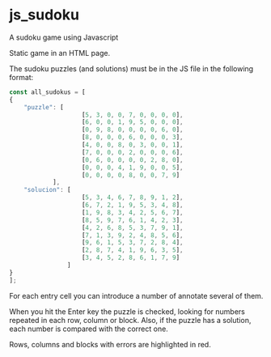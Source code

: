 # js_sudoku
A sudoku game using Javascript

Static game in an HTML page.

The sudoku puzzles (and solutions) must be in the JS file in the following format:

```javascript
const all_sudokus = [
{
	"puzzle": [
					[5, 3, 0, 0, 7, 0, 0, 0, 0], 
					[6, 0, 0, 1, 9, 5, 0, 0, 0], 
					[0, 9, 8, 0, 0, 0, 0, 6, 0], 
					[8, 0, 0, 0, 6, 0, 0, 0, 3], 
					[4, 0, 0, 8, 0, 3, 0, 0, 1], 
					[7, 0, 0, 0, 2, 0, 0, 0, 6], 
					[0, 6, 0, 0, 0, 0, 2, 8, 0], 
					[0, 0, 0, 4, 1, 9, 0, 0, 5], 
					[0, 0, 0, 0, 8, 0, 0, 7, 9]
			],
	"solucion": [
					[5, 3, 4, 6, 7, 8, 9, 1, 2],  
					[6, 7, 2, 1, 9, 5, 3, 4, 8],  
					[1, 9, 8, 3, 4, 2, 5, 6, 7],  
					[8, 5, 9, 7, 6, 1, 4, 2, 3],  
					[4, 2, 6, 8, 5, 3, 7, 9, 1],  
					[7, 1, 3, 9, 2, 4, 8, 5, 6],  
					[9, 6, 1, 5, 3, 7, 2, 8, 4],  
					[2, 8, 7, 4, 1, 9, 6, 3, 5],  
					[3, 4, 5, 2, 8, 6, 1, 7, 9]
				]
}
];
```

For each entry cell you can introduce a number of annotate several of them.

When you hit the Enter key the puzzle is checked, looking for numbers repeated in each row, column or block.
Also, if the puzzle has a solution, each number is compared with the correct one.

Rows, columns and blocks with errors are highlighted in red.



